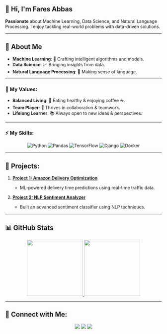 ## 👋 Hi, I'm Fares Abbas

**Passionate** about Machine Learning, Data Science, and Natural Language Processing. I enjoy tackling real-world problems with data-driven solutions.

---

## 🌟 About Me
- **Machine Learning**: :robot: Crafting intelligent algorithms and models.
- **Data Science**: :chart_with_upwards_trend: Bringing insights from data.
- **Natural Language Processing**: :speech_balloon: Making sense of language.

---

### 🎯 My Values:
- **Balanced Living**: 🥗 Eating healthy & enjoying coffee ☕.
- **Team Player**: 🤝 Thrives in collaboration & teamwork.
- **Lifelong Learner**: 📚 Always open to new ideas & perspectives.

---

### ⚡️ My Skills:
<p align="center">
  <img src="https://img.shields.io/badge/-Python-blue?style=for-the-badge&logo=Python&logoColor=white" alt="Python">
  <img src="https://img.shields.io/badge/-Pandas-orange?style=for-the-badge&logo=pandas&logoColor=white" alt="Pandas">
  <img src="https://img.shields.io/badge/-TensorFlow-brightgreen?style=for-the-badge&logo=tensorflow&logoColor=white" alt="TensorFlow">
  <img src="https://img.shields.io/badge/-Django-green?style=for-the-badge&logo=django&logoColor=white" alt="Django">
  <img src="https://img.shields.io/badge/-Docker-blue?style=for-the-badge&logo=docker&logoColor=white" alt="Docker">
</p>

---

## 🚀 Projects:
1. **[Project 1: Amazon Delivery Optimization](#)**  
   - ML-powered delivery time predictions using real-time traffic data.
   
2. **[Project 2: NLP Sentiment Analyzer](#)**  
   - Built an advanced sentiment classifier using NLP techniques.

---

## 📊 GitHub Stats

<p align="center">
  <a href="https://github.com/Faresabbas">
    <img height="180em" src="https://github-readme-stats.vercel.app/api?username=Faresabbas&theme=dracula&count_private=true&show_icons=true&include_all_commits=true"/>
    <img height="180em" src="https://github-readme-stats-eight-theta.vercel.app/api/top-langs/?username=Faresabbas&theme=dracula&layout=compact&langs_count=6"/>
  </a>
</p>

---

## 🤝 Connect with Me:

<p align="center">
  <a href="https://www.linkedin.com/in/fares-abbas"><img src="https://img.shields.io/badge/-LinkedIn-blue?style=for-the-badge&logo=Linkedin&logoColor=white"/></a>
  <a href="https://twitter.com/fares_a_ghazi"><img src="https://img.shields.io/badge/-Twitter-blue?style=for-the-badge&logo=Twitter&logoColor=white"/></a>
  <a href="https://www.facebook.com/faresa.ghazi"><img src="https://img.shields.io/badge/-Facebook-blue?style=for-the-badge&logo=Facebook&logoColor=white"/></a>
</p>

